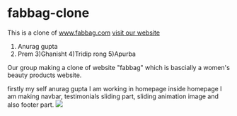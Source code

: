 # fabbag-clone
This is a clone of www.fabbag.com
[visit our website](https://itsapurba.github.io/fabbag-clone/)
1) Anurag gupta 
2) Prem 
3)Ghanisht
4)Tridip rong
5)Apurba

Our group making a clone of website "fabbag" which is bascially a women's beauty products website. 

firstly my self anurag gupta I am working in homepage inside homepage I am making navbar, testimonials sliding part, sliding animation image and also footer part.
![](screenshot-127.0.0.1_5500-2022.05.09-19_05_58.png)